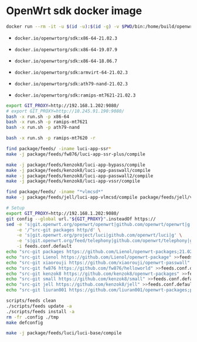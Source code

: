 # OpenWrt sdk docker image

```bash
docker run --rm -it -u $(id -u):$(id -g) -v $PWD/bin:/home/build/openwrt/bin docker.io/openwrtorg/sdk:x86-64-21.02.3 bash
```

- `docker.io/openwrtorg/sdk:x86-64-21.02.3`
- `docker.io/openwrtorg/sdk:x86-64-19.07.9`
- `docker.io/openwrtorg/sdk:x86-64-18.06.7`

- `docker.io/openwrtorg/sdk:armvirt-64-21.02.3`
- `docker.io/openwrtorg/sdk:ath79-nand-21.02.3`
- `docker.io/openwrtorg/sdk:ramips-mt7621-21.02.3`

```bash
export GIT_PROXY=http://192.168.1.202:9080/
# export GIT_PROXY=http://10.245.91.190:9080/
bash -x run.sh -p x86-64
bash -x run.sh -p ramips-mt7621
bash -x run.sh -p ath79-nand

bash -x run.sh -p ramips-mt7620 -r
```

```bash
find package/feeds/ -iname luci-app-ssr*
make -j package/feeds/fw876/luci-app-ssr-plus/compile

make -j package/feeds/kenzok8/luci-app-bypass/compile
make -j package/feeds/kenzok8/luci-app-passwall/compile
make -j package/feeds/kenzok8/luci-app-passwall2/compile
make -j package/feeds/kenzok8/luci-app-vssr/compile

find package/feeds/ -iname "*vlmcsd*"
make -j package/feeds/jell/luci-app-vlmcsd/compile package/feeds/jell/vlmcsd/compile
```

```bash
# Setup
export GIT_PROXY=http://192.168.1.202:9080/
git config --global url."${GIT_PROXY}".insteadOf https://
sed -e 's|git.openwrt.org/openwrt/openwrt|github.com/openwrt/openwrt|g' \
    -e '/^src-git packages http/d' \
    -e 's|git.openwrt.org/project/luci|github.com/openwrt/luci|g' \
    -e 's|git.openwrt.org/feed/telephony|github.com/openwrt/telephony|g' \
    -i feeds.conf.default
echo "src-git packages https://github.com/Lienol/openwrt-packages;21.02" >>feeds.conf.default
echo "src-git Lienol https://github.com/Lienol/openwrt-package" >>feeds.conf.default
echo "src-git xiaorouji https://github.com/xiaorouji/openwrt-passwall" >>feeds.conf.default
echo "src-git fw876 https://github.com/fw876/helloworld" >>feeds.conf.default
echo "src-git kenzok8 https://github.com/kenzok8/openwrt-packages" >>feeds.conf.default
echo "src-git small https://github.com/kenzok8/small" >>feeds.conf.default
echo "src-git jell https://github.com/kenzok8/jell" >>feeds.conf.default
echo "src-git liuran001 https://github.com/liuran001/openwrt-packages;packages" >>feeds.conf.default

scripts/feeds clean
./scripts/feeds update -a
./scripts/feeds install -a
rm -fr .config ./tmp
make defconfig

make -j package/feeds/luci/luci-base/compile
```
